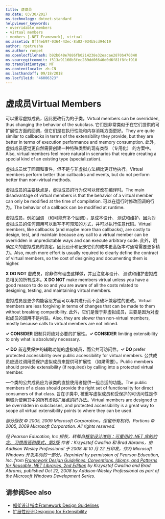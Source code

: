 ```yaml
---
title: 虚成员
ms.date: 03/30/2017
ms.technology: dotnet-standard
helpviewer_keywords:
- overridable members
- virtual members
- members [.NET Framework], virtual
ms.assetid: 8ff4eb97-0364-43ec-8a02-934b5cd94d19
author: rpetrusha
ms.author: ronpet
ms.openlocfilehash: b92b648e7886fb0214238e32eacae2870b470340
ms.sourcegitcommit: f513a91160b3fec289dd06646d0d6f81f8fcf910
ms.translationtype: MT
ms.contentlocale: zh-CN
ms.lasthandoff: 09/18/2018
ms.locfileid: "46006323"
---
```

# <a name="virtual-members"></a><span data-ttu-id="39cb7-102">虚成员</span><span class="sxs-lookup"><span data-stu-id="39cb7-102">Virtual Members</span></span>
<span data-ttu-id="39cb7-103">可以重写虚拟成员，因此更改行为的子类。</span><span class="sxs-lookup"><span data-stu-id="39cb7-103">Virtual members can be overridden, thus changing the behavior of the subclass.</span></span> <span data-ttu-id="39cb7-104">它们是非常类似于在它们提供的可扩展性方面的回调，但它们是在执行性能和内存消耗方面更好。</span><span class="sxs-lookup"><span data-stu-id="39cb7-104">They are quite similar to callbacks in terms of the extensibility they provide, but they are better in terms of execution performance and memory consumption.</span></span> <span data-ttu-id="39cb7-105">此外，虚拟成员感觉更自然需要创建一种特殊类型的现有类型 （专用化） 的方案中。</span><span class="sxs-lookup"><span data-stu-id="39cb7-105">Also, virtual members feel more natural in scenarios that require creating a special kind of an existing type (specialization).</span></span>  
  
 <span data-ttu-id="39cb7-106">虚拟成员优于回调和事件，但不是与非虚拟方法相比更好地执行。</span><span class="sxs-lookup"><span data-stu-id="39cb7-106">Virtual members perform better than callbacks and events, but do not perform better than non-virtual methods.</span></span>  
  
 <span data-ttu-id="39cb7-107">虚拟成员的主要缺点是，虚拟成员的行为仅可以修改在编译时。</span><span class="sxs-lookup"><span data-stu-id="39cb7-107">The main disadvantage of virtual members is that the behavior of a virtual member can only be modified at the time of compilation.</span></span> <span data-ttu-id="39cb7-108">可以在运行时修改回调的行为。</span><span class="sxs-lookup"><span data-stu-id="39cb7-108">The behavior of a callback can be modified at runtime.</span></span>  
  
 <span data-ttu-id="39cb7-109">虚拟成员，例如回调 （和可能有多个回调），是成本设计、 测试和维护，因为对虚拟成员的任何调用可以重写不可预知的方式，并可以执行任意代码。</span><span class="sxs-lookup"><span data-stu-id="39cb7-109">Virtual members, like callbacks (and maybe more than callbacks), are costly to design, test, and maintain because any call to a virtual member can be overridden in unpredictable ways and can execute arbitrary code.</span></span> <span data-ttu-id="39cb7-110">此外，明确定义的虚拟成员的协定，因此设计和记录它们的成本更高版本时通常需要更多精力。</span><span class="sxs-lookup"><span data-stu-id="39cb7-110">Also, much more effort is usually required to clearly define the contract of virtual members, so the cost of designing and documenting them is higher.</span></span>  
  
 <span data-ttu-id="39cb7-111">**X DO NOT** 虚成员，除非你有理由这样做，并且注意与设计、 测试和维护虚拟成员相关的所有成本。</span><span class="sxs-lookup"><span data-stu-id="39cb7-111">**X DO NOT** make members virtual unless you have a good reason to do so and you are aware of all the costs related to designing, testing, and maintaining virtual members.</span></span>  
  
 <span data-ttu-id="39cb7-112">虚拟成员是更少内能容忍方面可以与其进行而不会破坏兼容性的更改。</span><span class="sxs-lookup"><span data-stu-id="39cb7-112">Virtual members are less forgiving in terms of changes that can be made to them without breaking compatibility.</span></span> <span data-ttu-id="39cb7-113">此外，它们是慢于非虚拟成员，主要是因为对虚拟成员的调用不是内联。</span><span class="sxs-lookup"><span data-stu-id="39cb7-113">Also, they are slower than non-virtual members, mostly because calls to virtual members are not inlined.</span></span>  
  
 <span data-ttu-id="39cb7-114">**✓ CONSIDER** 限制只将绝对必要的扩展性。</span><span class="sxs-lookup"><span data-stu-id="39cb7-114">**✓ CONSIDER** limiting extensibility to only what is absolutely necessary.</span></span>  
  
 <span data-ttu-id="39cb7-115">**✓ DO** 首选受保护的辅助功能的虚拟成员，而公共可访问性。</span><span class="sxs-lookup"><span data-stu-id="39cb7-115">**✓ DO** prefer protected accessibility over public accessibility for virtual members.</span></span> <span data-ttu-id="39cb7-116">公共成员应通过调用受保护虚拟成员来提供可扩展性 （如果需要）。</span><span class="sxs-lookup"><span data-stu-id="39cb7-116">Public members should provide extensibility (if required) by calling into a protected virtual member.</span></span>  
  
 <span data-ttu-id="39cb7-117">一个类的公共成员应为该类的直接使用者提供一组合适的功能。</span><span class="sxs-lookup"><span data-stu-id="39cb7-117">The public members of a class should provide the right set of functionality for direct consumers of that class.</span></span> <span data-ttu-id="39cb7-118">旨在子类中, 被重写虚拟成员和受保护的可访问性是作用域为使用其中的所有虚拟扩展点的好办法。</span><span class="sxs-lookup"><span data-stu-id="39cb7-118">Virtual members are designed to be overridden in subclasses, and protected accessibility is a great way to scope all virtual extensibility points to where they can be used.</span></span>  
  
 <span data-ttu-id="39cb7-119">*部分版权 © 2005, 2009 Microsoft Corporation。保留所有权利。*</span><span class="sxs-lookup"><span data-stu-id="39cb7-119">*Portions © 2005, 2009 Microsoft Corporation. All rights reserved.*</span></span>  
  
 <span data-ttu-id="39cb7-120">*经 Pearson Education, Inc 授权，转载自[框架设计准则：可重用的 .NET 库的约定、习惯用语和模式，第2版](https://www.informit.com/store/framework-design-guidelines-conventions-idioms-and-9780321545619) 作者：Krzysztof Cwalina 和 Brad Abrams，由 Addison Wesley Professional 于 2008 年 10 月 22 日印发，作为 Microsoft Windows 开发系列的一部分。*</span><span class="sxs-lookup"><span data-stu-id="39cb7-120">*Reprinted by permission of Pearson Education, Inc. from [Framework Design Guidelines: Conventions, Idioms, and Patterns for Reusable .NET Libraries, 2nd Edition](https://www.informit.com/store/framework-design-guidelines-conventions-idioms-and-9780321545619) by Krzysztof Cwalina and Brad Abrams, published Oct 22, 2008 by Addison-Wesley Professional as part of the Microsoft Windows Development Series.*</span></span>  
  
## <a name="see-also"></a><span data-ttu-id="39cb7-121">请参阅</span><span class="sxs-lookup"><span data-stu-id="39cb7-121">See also</span></span>

- [<span data-ttu-id="39cb7-122">框架设计指南</span><span class="sxs-lookup"><span data-stu-id="39cb7-122">Framework Design Guidelines</span></span>](../../../docs/standard/design-guidelines/index.md)  
- [<span data-ttu-id="39cb7-123">扩展性设计</span><span class="sxs-lookup"><span data-stu-id="39cb7-123">Designing for Extensibility</span></span>](../../../docs/standard/design-guidelines/designing-for-extensibility.md)
